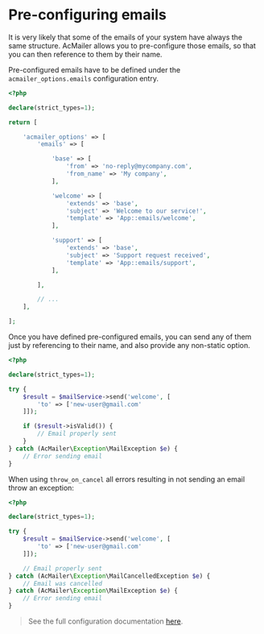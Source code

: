 # Pre-configuring emails

It is very likely that some of the emails of your system have always the same structure. AcMailer allows you to pre-configure those emails, so that you can then reference to them by their name.

Pre-configured emails have to be defined under the `acmailer_options.emails` configuration entry.

```php
<?php

declare(strict_types=1);

return [

    'acmailer_options' => [
        'emails' => [

            'base' => [
                'from' => 'no-reply@mycompany.com',
                'from_name' => 'My company',
            ],

            'welcome' => [
                'extends' => 'base',
                'subject' => 'Welcome to our service!',
                'template' => 'App::emails/welcome',
            ],

            'support' => [
                'extends' => 'base',
                'subject' => 'Support request received',
                'template' => 'App::emails/support',
            ],

        ],

        // ...
    ],

];
```

Once you have defined pre-configured emails, you can send any of them just by referencing to their name, and also provide any non-static option.

```php
<?php

declare(strict_types=1);

try {
    $result = $mailService->send('welcome', [
        'to' => ['new-user@gmail.com'
    ]]);

    if ($result->isValid()) {
        // Email properly sent
    }
} catch (AcMailer\Exception\MailException $e) {
    // Error sending email
}
```

When using `throw_on_cancel` all errors resulting in not sending an email throw an exception:

```php
<?php

declare(strict_types=1);

try {
    $result = $mailService->send('welcome', [
        'to' => ['new-user@gmail.com'
    ]]);

    // Email properly sent
} catch (AcMailer\Exception\MailCancelledException $e) {
    // Email was cancelled
} catch (AcMailer\Exception\MailException $e) {
    // Error sending email
}
```

> See the full configuration documentation [here](/configuration-options).
